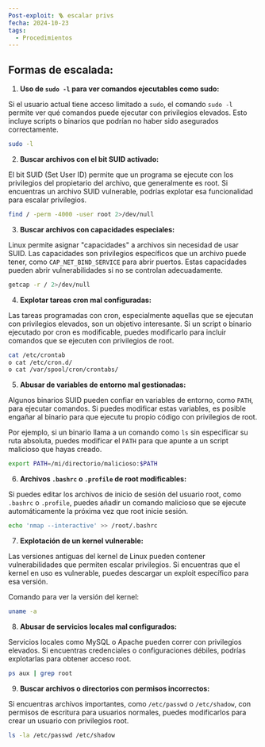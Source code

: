 ```yaml
---
Post-exploit: 🪜 escalar privs
fecha: 2024-10-23
tags:
  - Procedimientos
---
```

## Formas de escalada:

1. **Uso de `sudo -l` para ver comandos ejecutables como sudo:**

Si el usuario actual tiene acceso limitado a `sudo`, el comando `sudo -l` permite ver qué comandos puede ejecutar con privilegios elevados. Esto incluye scripts o binarios que podrían no haber sido asegurados correctamente.

```bash
sudo -l
```

2. **Buscar archivos con el bit SUID activado:**

El bit SUID (Set User ID) permite que un programa se ejecute con los privilegios del propietario del archivo, que generalmente es root. Si encuentras un archivo SUID vulnerable, podrías explotar esa funcionalidad para escalar privilegios.

```bash
find / -perm -4000 -user root 2>/dev/null
```

3. **Buscar archivos con capacidades especiales:**

Linux permite asignar "capacidades" a archivos sin necesidad de usar SUID. Las capacidades son privilegios específicos que un archivo puede tener, como `CAP_NET_BIND_SERVICE` para abrir puertos. Estas capacidades pueden abrir vulnerabilidades si no se controlan adecuadamente.

```bash
getcap -r / 2>/dev/null
```

4. **Explotar tareas cron mal configuradas:**

Las tareas programadas con cron, especialmente aquellas que se ejecutan con privilegios elevados, son un objetivo interesante. Si un script o binario ejecutado por cron es modificable, puedes modificarlo para incluir comandos que se ejecuten con privilegios de root.

```bash
cat /etc/crontab
o cat /etc/cron.d/
o cat /var/spool/cron/crontabs/
```

5. **Abusar de variables de entorno mal gestionadas:**

Algunos binarios SUID pueden confiar en variables de entorno, como `PATH`, para ejecutar comandos. Si puedes modificar estas variables, es posible engañar al binario para que ejecute tu propio código con privilegios de root.

Por ejemplo, si un binario llama a un comando como `ls` sin especificar su ruta absoluta, puedes modificar el `PATH` para que apunte a un script malicioso que hayas creado.

```bash
export PATH=/mi/directorio/malicioso:$PATH
```

6. **Archivos `.bashrc` o `.profile` de root modificables:**

Si puedes editar los archivos de inicio de sesión del usuario root, como `.bashrc` o `.profile`, puedes añadir un comando malicioso que se ejecute automáticamente la próxima vez que root inicie sesión.

```bash
echo 'nmap --interactive' >> /root/.bashrc
```

7. **Explotación de un kernel vulnerable:**

Las versiones antiguas del kernel de Linux pueden contener vulnerabilidades que permiten escalar privilegios. Si encuentras que el kernel en uso es vulnerable, puedes descargar un exploit específico para esa versión.

Comando para ver la versión del kernel:

```bash
uname -a
```

8. **Abusar de servicios locales mal configurados:**

Servicios locales como MySQL o Apache pueden correr con privilegios elevados. Si encuentras credenciales o configuraciones débiles, podrías explotarlas para obtener acceso root.

```bash
ps aux | grep root
```

9. **Buscar archivos o directorios con permisos incorrectos:**

Si encuentras archivos importantes, como `/etc/passwd` o `/etc/shadow`, con permisos de escritura para usuarios normales, puedes modificarlos para crear un usuario con privilegios root.

```bash
ls -la /etc/passwd /etc/shadow
```